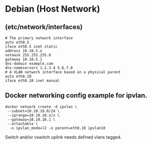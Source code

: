 # Debian  (Host Network)
## (etc/network/interfaces)
    # The primary network interface
    auto eth0.5
    iface eth0.5 inet static
    address 10.10.5.x
    netmask 255.255.255.0
    gateway 10.10.5.1
    dns-domain example.com
    dns-nameservers 1.2.3.4 5.6.7.8
    # A VLAN network interface based on a physical parent
    auto eth0.10
    iface eth0.10 inet manual


## Docker networking config example for ipvlan.
    docker network create -d ipvlan \
     --subnet=10.10.10.0/24 \
     --iprange=10.10.10.x/x \
     --gateway=10.10.10.1 \
     --attachable \
      -o ipvlan_mode=l2 -o parent=eth0.10 ipvlan10




Switch and/or vswitch uplink needs defined vlans tagged.